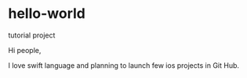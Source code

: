 # hello-world
tutorial project

Hi people,

I love swift language and planning to launch few ios projects in Git Hub. 
